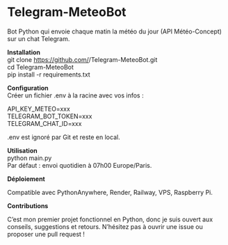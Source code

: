# Telegram-MeteoBot
Bot Python qui envoie chaque matin la météo du jour (API Météo-Concept) sur un chat Telegram.

**Installation**  
git clone https://github.com/<user>/Telegram-MeteoBot.git  
cd Telegram-MeteoBot  
pip install -r requirements.txt  

**Configuration**  
Créer un fichier .env à la racine avec vos infos :

API_KEY_METEO=xxx  
TELEGRAM_BOT_TOKEN=xxx  
TELEGRAM_CHAT_ID=xxx  

.env est ignoré par Git et reste en local.

**Utilisation**  
python main.py  
Par défaut : envoi quotidien à 07h00 Europe/Paris.

**Déploiement**  

Compatible avec PythonAnywhere, Render, Railway, VPS, Raspberry Pi.

**Contributions**  

C’est mon premier projet fonctionnel en Python, donc je suis ouvert aux conseils, suggestions et retours.
N’hésitez pas à ouvrir une issue ou proposer une pull request !
